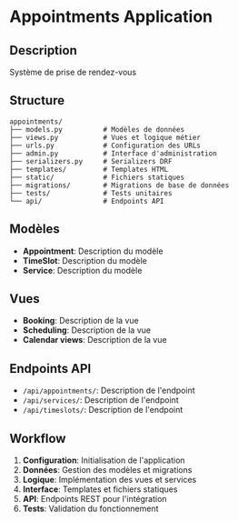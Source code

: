 # Appointments Application

## Description

Système de prise de rendez-vous

## Structure

```
appointments/
├── models.py          # Modèles de données
├── views.py           # Vues et logique métier
├── urls.py            # Configuration des URLs
├── admin.py           # Interface d'administration
├── serializers.py     # Serializers DRF
├── templates/         # Templates HTML
├── static/            # Fichiers statiques
├── migrations/        # Migrations de base de données
├── tests/             # Tests unitaires
└── api/               # Endpoints API
```

## Modèles

- **Appointment**: Description du modèle
- **TimeSlot**: Description du modèle
- **Service**: Description du modèle

## Vues

- **Booking**: Description de la vue
- **Scheduling**: Description de la vue
- **Calendar views**: Description de la vue

## Endpoints API

- `/api/appointments/`: Description de l'endpoint
- `/api/services/`: Description de l'endpoint
- `/api/timeslots/`: Description de l'endpoint

## Workflow

1. **Configuration**: Initialisation de l'application
2. **Données**: Gestion des modèles et migrations
3. **Logique**: Implémentation des vues et services
4. **Interface**: Templates et fichiers statiques
5. **API**: Endpoints REST pour l'intégration
6. **Tests**: Validation du fonctionnement
